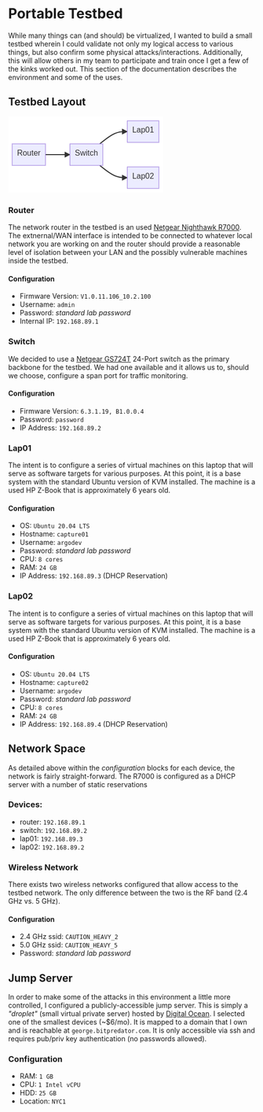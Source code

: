 # Portable Testbed

While many things can (and should) be virtualized, I wanted to build a small testbed wherein I could validate not only my logical access to various things, but also confirm some physical attacks/interactions. Additionally, this will allow others in my team to participate and train once I get a few of the kinks worked out. This section of the documentation describes the environment and some of the uses.

## Testbed Layout
<!--
``` mermaid
graph LR
  A[Router] -- > B[Switch];
  B -- > C[Lap01];
  B -- > D[Lap02];
```
-->

![](../assets/images/testbed_layout.png)


### Router

The network router in the testbed is an used [Netgear Nighthawk R7000](https://www.netgear.com/home/wifi/routers/r7000/). The extnernal/WAN interface is intended to be connected to whatever local network you are working on and the router should provide a reasonable level of isolation between your LAN and the possibly vulnerable machines inside the testbed.

#### Configuration

- Firmware Version: `V1.0.11.106_10.2.100`
- Username: `admin`
- Password: _standard lab password_
- Internal IP: `192.168.89.1`


### Switch

We decided to use a [Netgear GS724T](https://www.netgear.com/support/product/GS724Tv4.aspx) 24-Port switch as the primary backbone for the testbed. We had one available and it allows us to, should we choose, configure a span port for traffic monitoring.

#### Configuration

- Firmware Version: `6.3.1.19, B1.0.0.4`
- Password: `password`
- IP Address: `192.168.89.2`

### Lap01

The intent is to configure a series of virtual machines on this laptop that will serve as software targets for various purposes. At this point, it is a base system with the standard Ubuntu version of KVM installed. The machine is a used HP Z-Book that is approximately 6 years old.

#### Configuration

- OS: `Ubuntu 20.04 LTS`
- Hostname: `capture01`
- Username: `argodev`
- Password: _standard lab password_
- CPU: `8 cores`
- RAM: `24 GB`
- IP Address: `192.168.89.3` (DHCP Reservation)

### Lap02

The intent is to configure a series of virtual machines on this laptop that will serve as software targets for various purposes. At this point, it is a base system with the standard Ubuntu version of KVM installed. The machine is a used HP Z-Book that is approximately 6 years old.

#### Configuration

- OS: `Ubuntu 20.04 LTS`
- Hostname: `capture02`
- Username: `argodev`
- Password: _standard lab password_
- CPU: `8 cores`
- RAM: `24 GB`
- IP Address: `192.168.89.4` (DHCP Reservation)

## Network Space

As detailed above within the _configuration_ blocks for each device, the network is fairly straight-forward. The R7000 is configured as a DHCP server with a number of static reservations

### Devices:

- router: `192.168.89.1`
- switch: `192.168.89.2`
- lap01: `192.168.89.3`
- lap02: `192.168.89.2`

### Wireless Network

There exists two wireless networks configured that allow access to the testbed network. The only difference between the two is the RF band (2.4 GHz vs. 5 GHz).

#### Configuration

- 2.4 GHz ssid: `CAUTION_HEAVY_2`
- 5.0 GHz ssid: `CAUTION_HEAVY_5`
- Password: _standard lab password_


## Jump Server

In order to make some of the attacks in this environment a little more controlled, I configured a publicly-accessible jump server. This is simply a _"droplet"_ (small virtual private server) hosted by [Digital Ocean](https://www.digitalocean.com/). I selected one of the smallest devices (~$6/mo). It is mapped to a domain that I own and is reachable at `george.bitpredator.com`. It is only accessible via ssh and requires pub/priv key authentication (no passwords allowed).

### Configuration

- RAM: `1 GB`
- CPU: `1 Intel vCPU`
- HDD: `25 GB`
- Location: `NYC1`
